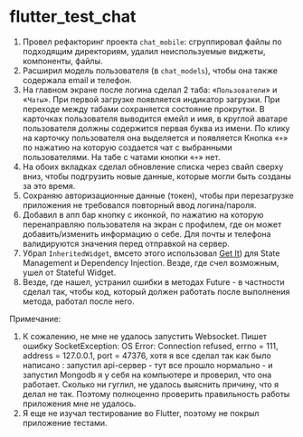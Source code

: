 # flutter_test_chat
1. Провел рефакторинг проекта `chat_mobile`: сгруппировал файлы по подходящим директориям, удалил неиспользуемые виджеты, компоненты, файлы.
2. Расширил модель пользователя (в `chat_models`), чтобы она также содержала email и телефон.
3. На главном экране после логина сделал 2 таба: «`Пользователи`» и «`Чаты`». При первой загрузке появляется индикатор загрузки. При переходе между табами сохраняется состояние прокрутки. В карточках пользователя выводится емейл и имя, в круглой аватаре пользователя должны содержится первая буква из имени. По клику на карточку пользователя она выделяется и появляется Кнопка «`+`» по нажатию на которую создается чат с выбранными пользователями. На табе с чатами кнопки «`+`» нет.
4. На обоих вкладках сделал обновление списка через свайп сверху вниз, чтобы подгрузить новые данные, которые могли быть созданы за это время.
5. Сохраняю авторизационные данные (токен), чтобы при перезагрузке приложения не требовался повторный ввод логина/пароля.
6. Добавил в апп бар кнопку с иконкой, по нажатию на которую перенаправляю пользователя на экран с профилем, где он может добавить/изменить информацию о себе. Для почты и телефона валидируются значения перед отправкой на сервер.
7. Убрал `InheritedWidget`, вмсето этого использовал [Get It](https://pub.dev/packages/get_it)) для State Management и Dependency Injection. Везде, где счел возможным, ушел от Stateful Widget.
8. Везде, где нашел, устранил ошибки в методах Future -  в частности сделал так, чтобы код, который должен работать после выполнения метода, работал после него.

Примечание:
1. К сожалению,  не мне не удалось запустить Websocket. Пишет ошибку SocketException: OS Error: Connection refused, errno = 111, address = 127.0.0.1, port = 47376, хотя я все сделал так как было написано : запустил api-сервер - тут все прошло нормально - и запустил Mongodb я у себя на компьютере и проверил, что она работает. Сколько ни гуглил, не удалось выяснить причину, что я делал не так. Поэтому полноценно проверить правильность работы приложения мне не удалось.
2. Я еще не изучал тестирование во Flutter, поэтому не покрыл приложение тестами.  
